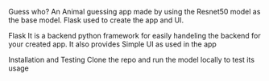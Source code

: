 Guess who?
    An Animal guessing app made by using the Resnet50 model as the base model. Flask used to create the app and UI. 

Flask
    It is a backend python framework for easily handeling the backend for your created app. It also provides Simple UI as used in the app

Installation and Testing
    Clone the repo and run the model locally to test its usage
